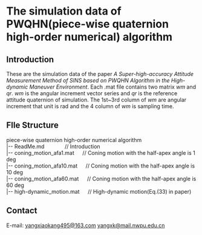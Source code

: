 # The simulation data of PWQHN(piece-wise quaternion high-order numerical) algorithm

## Introduction
These are the simulation data of the paper _A Super-high-accuracy Attitude Measurement Method of SINS based on PWQHN Algorithm in the High-dynamic Maneuver Environment_. Each .mat file contains two matrix _wm_ and _qr_. _wm_ is the angular increment vector series and _qr_ is the reference attitude quaternion of simulation. The 1st~3rd column of _wm_ are angular increment that unit is rad and the 4 column of _wm_ is sampling time. 

## FIle Structure
piece-wise quaternion high-order numerical algorithm  
|-- ReadMe.md &emsp; &emsp; &emsp;// Introduction  
|-- coning_motion_afa1.mat &emsp; // Coning motion with the half-apex angle is 1 deg  
|-- coning_motion_afa10.mat &emsp; // Coning motion with the half-apex angle is 10 deg  
|-- coning_motion_afa60.mat &emsp; // Coning motion with the half-apex angle is 60 deg  
|-- high-dynamic_motion.mat &emsp; // High-dynamic motion(Eq.(33) in paper)    

## Contact
E-mail: yangxiaokang495@163.com   yangxk@mail.nwpu.edu.cn
